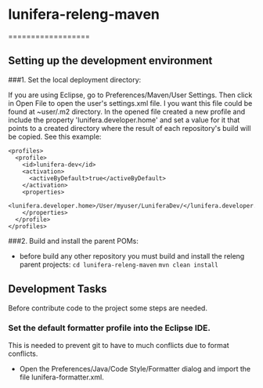 # lunifera-releng-maven
==================

## Setting up the development environment

###1. Set the local deployment directory:

If you are using Eclipse, go to Preferences/Maven/User Settings. Then click in Open File to open the user's settings.xml file.
I you want this file could be found at ~user/.m2 directory.
In the opened file created a new profile and include the property 'lunifera.developer.home' and set a value for it that points to a created directory where the result of each repository's build will be copied.
See this example:

    <profiles>
      <profile>
        <id>lunifera-dev</id>
        <activation>
          <activeByDefault>true</activeByDefault>
        </activation>
        <properties>
          <lunifera.developer.home>/User/myuser/LuniferaDev/</lunifera.developer.home>
        </properties>
      </profile>
    </profiles>


###2. Build and install the parent POMs:
* before build any other repository you must build and install the releng parent projects:
```cd lunifera-releng-maven```
```mvn clean install```


## Development Tasks

Before contribute code to the project some steps are needed.

### Set the default formatter profile into the Eclipse IDE.
  This is needed to prevent git to have to much conflicts due to format conflicts.

 * Open the Preferences/Java/Code Style/Formatter dialog and import the file lunifera-formatter.xml.
